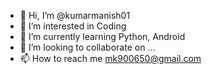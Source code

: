 - 👋 Hi, I’m @kumarmanish01
- 👀 I’m interested in Coding
- 🌱 I’m currently learning Python, Android
- 💞️ I’m looking to collaborate on ...
- 📫 How to reach me mk900650@gmail.com

<!---
kumarmanish01/kumarmanish01 is a ✨ special ✨ repository because its `README.md` (this file) appears on your GitHub profile.
You can click the Preview link to take a look at your changes.
--->
